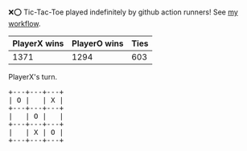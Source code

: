 :x::o: Tic-Tac-Toe played indefinitely by github action runners! See [my workflow](.github/workflows/play.yaml).

|PlayerX wins|PlayerO wins|Ties|
|-|-|-|
|1371|1294|603|

PlayerX's turn.

<pre>
+---+---+---+
| O |   | X |
+---+---+---+
|   | O |   |
+---+---+---+
|   | X | O |
+---+---+---+
</pre>